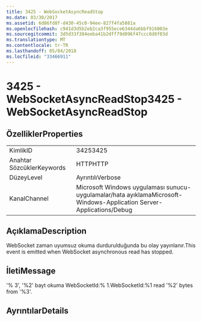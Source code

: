 ```yaml
---
title: 3425 - WebSocketAsyncReadStop
ms.date: 03/30/2017
ms.assetid: 6d86fd8f-d430-45c0-94ee-827f4fa5881a
ms.openlocfilehash: c941d3d5b2eb2ca3f955ece6344da6bbf916003e
ms.sourcegitcommit: 3d5d33f384eeba41b2dff79d096f47ccc8d8f03d
ms.translationtype: MT
ms.contentlocale: tr-TR
ms.lasthandoff: 05/04/2018
ms.locfileid: "33466911"
---
```

# <a name="3425---websocketasyncreadstop"></a><span data-ttu-id="25470-102">3425 - WebSocketAsyncReadStop</span><span class="sxs-lookup"><span data-stu-id="25470-102">3425 - WebSocketAsyncReadStop</span></span>
## <a name="properties"></a><span data-ttu-id="25470-103">Özellikler</span><span class="sxs-lookup"><span data-stu-id="25470-103">Properties</span></span>  
  
|||  
|-|-|  
|<span data-ttu-id="25470-104">Kimlik</span><span class="sxs-lookup"><span data-stu-id="25470-104">ID</span></span>|<span data-ttu-id="25470-105">3425</span><span class="sxs-lookup"><span data-stu-id="25470-105">3425</span></span>|  
|<span data-ttu-id="25470-106">Anahtar Sözcükler</span><span class="sxs-lookup"><span data-stu-id="25470-106">Keywords</span></span>|<span data-ttu-id="25470-107">HTTP</span><span class="sxs-lookup"><span data-stu-id="25470-107">HTTP</span></span>|  
|<span data-ttu-id="25470-108">Düzey</span><span class="sxs-lookup"><span data-stu-id="25470-108">Level</span></span>|<span data-ttu-id="25470-109">Ayrıntılı</span><span class="sxs-lookup"><span data-stu-id="25470-109">Verbose</span></span>|  
|<span data-ttu-id="25470-110">Kanal</span><span class="sxs-lookup"><span data-stu-id="25470-110">Channel</span></span>|<span data-ttu-id="25470-111">Microsoft Windows uygulaması sunucu-uygulamalar/hata ayıklama</span><span class="sxs-lookup"><span data-stu-id="25470-111">Microsoft-Windows-Application Server-Applications/Debug</span></span>|  
  
## <a name="description"></a><span data-ttu-id="25470-112">Açıklama</span><span class="sxs-lookup"><span data-stu-id="25470-112">Description</span></span>  
 <span data-ttu-id="25470-113">WebSocket zaman uyumsuz okuma durdurulduğunda bu olay yayınlanır.</span><span class="sxs-lookup"><span data-stu-id="25470-113">This event is emitted when WebSocket asynchronous read has stopped.</span></span>  
  
## <a name="message"></a><span data-ttu-id="25470-114">İleti</span><span class="sxs-lookup"><span data-stu-id="25470-114">Message</span></span>  
 <span data-ttu-id="25470-115">'% 3', '%2' bayt okuma WebSocketId:% 1.</span><span class="sxs-lookup"><span data-stu-id="25470-115">WebSocketId:%1 read '%2' bytes from '%3'.</span></span>  
  
## <a name="details"></a><span data-ttu-id="25470-116">Ayrıntılar</span><span class="sxs-lookup"><span data-stu-id="25470-116">Details</span></span>
